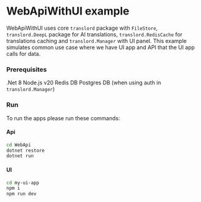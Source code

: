 # WebApiWithUI example
WebApiWithUI uses core `translord` package with `FileStore`, `translord.DeepL` package for AI translations, `translord.RedisCache` for translations caching and `translord.Manager` with UI panel. This example simulates common use case where we have UI app and API that the UI app calls for data.

### Prerequisites
.Net 8
Node.js v20
Redis DB
Postgres DB (when using auth in `translord.Manager`)

### Run
To run the apps please run these commands:

#### Api
```bash
cd WebApi
dotnet restore
dotnet run
```

#### UI
```bash
cd my-ui-app
npm i
npm run dev
```